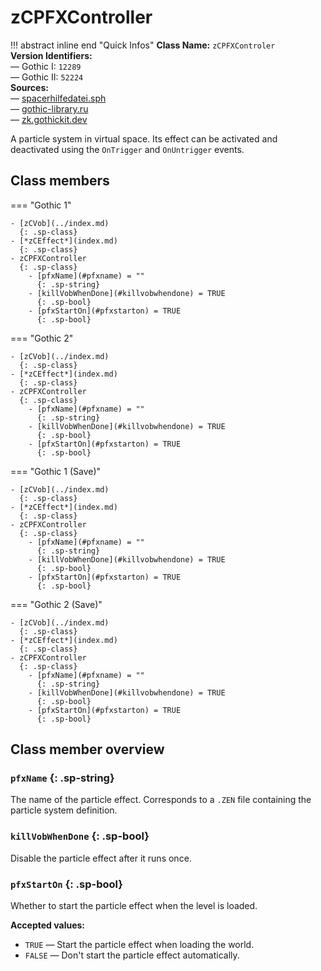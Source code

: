 # zCPFXController

!!! abstract inline end "Quick Infos"
    **Class Name:** `zCPFXControler`<br/>
    **Version Identifiers:**<br />
    — Gothic I: `12289`<br/>
    — Gothic II: `52224`<br/>
    **Sources:**<br/>
    — [spacerhilfedatei.sph](https://wiki.worldofgothic.de/doku.php?id=spacer:hilfedatei)<br/>
    — [gothic-library.ru](http://www.gothic-library.ru/publ/zcpfxcontroler/1-1-0-518)<br/>
    — [zk.gothickit.dev](https://zk.gothickit.dev/engine/objects/zCPFXController/)

A particle system in virtual space. Its effect can be activated and deactivated using the `OnTrigger` and `OnUntrigger`
events.

## Class members

=== "Gothic 1"

    - [zCVob](../index.md)
      {: .sp-class}
    - [*zCEffect*](index.md)
      {: .sp-class}
    - zCPFXController
      {: .sp-class}
        - [pfxName](#pfxname) = ""
          {: .sp-string}
        - [killVobWhenDone](#killvobwhendone) = TRUE
          {: .sp-bool}
        - [pfxStartOn](#pfxstarton) = TRUE
          {: .sp-bool}

=== "Gothic 2"

    - [zCVob](../index.md)
      {: .sp-class}
    - [*zCEffect*](index.md)
      {: .sp-class}
    - zCPFXController
      {: .sp-class}
        - [pfxName](#pfxname) = ""
          {: .sp-string}
        - [killVobWhenDone](#killvobwhendone) = TRUE
          {: .sp-bool}
        - [pfxStartOn](#pfxstarton) = TRUE
          {: .sp-bool}

=== "Gothic 1 (Save)"

    - [zCVob](../index.md)
      {: .sp-class}
    - [*zCEffect*](index.md)
      {: .sp-class}
    - zCPFXController
      {: .sp-class}
        - [pfxName](#pfxname) = ""
          {: .sp-string}
        - [killVobWhenDone](#killvobwhendone) = TRUE
          {: .sp-bool}
        - [pfxStartOn](#pfxstarton) = TRUE
          {: .sp-bool}

=== "Gothic 2 (Save)"

    - [zCVob](../index.md)
      {: .sp-class}
    - [*zCEffect*](index.md)
      {: .sp-class}
    - zCPFXController
      {: .sp-class}
        - [pfxName](#pfxname) = ""
          {: .sp-string}
        - [killVobWhenDone](#killvobwhendone) = TRUE
          {: .sp-bool}
        - [pfxStartOn](#pfxstarton) = TRUE
          {: .sp-bool}

## Class member overview

### `pfxName` {: .sp-string}

The name of the particle effect. Corresponds to a `.ZEN` file containing the particle system definition.

### `killVobWhenDone` {: .sp-bool}

Disable the particle effect after it runs once.

### `pfxStartOn` {: .sp-bool}

Whether to start the particle effect when the level is loaded.

**Accepted values:**

* `TRUE` — Start the particle effect when loading the world.
* `FALSE` —  Don't start the particle effect automatically.

